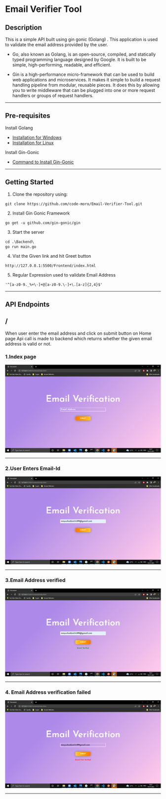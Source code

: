 # Email Verifier Tool

## Description

This is a simple API built using gin gonic (Golang) . This application is used to validate the email address provided by the user.
* Go, also known as Golang, is an open-source, compiled, and statically typed programming language designed by Google. It is built to be simple, high-performing, readable, and efficient.

* Gin is a high-performance micro-framework that can be used to build web applications and microservices. It makes it simple to build a request handling pipeline from modular, reusable pieces. It does this by allowing you to write middleware that can be plugged into one or more request handlers or groups of request handlers.

----

## Pre-requisites
 Install Golang
 * [Installation for Windows](https://go.dev/doc/install) 
 * [Installation for Linux](https://golangdocs.com/install-go-linux)

 Install Gin-Gonic 
 
 * [Command to Install Gin-Gonic](https://gin-gonic.com/docs/)


 ---
 ## Getting Started

 1. Clone the repository using:
 ```
 git clone https://github.com/code-moro/Email-Verifier-Tool.git
 ```
 2. Install Gin Gonic Framework
 ```
 go get -u github.com/gin-gonic/gin
 ```
 3. Start the server
```
cd .\Backend\  
go run main.go 
```
 4. Vist the Given link and hit Greet button
```
http://127.0.0.1:5500/Frontend/index.html
```
 5. Regular Expression used to validate Email Address
 ```
 '^[a-z0-9._%+\-]+@[a-z0-9.\-]+\.[a-z]{2,4}$'
 ```

---
## API Endpoints

## /
  
 When user enter the email address and click on submit button on Home page Api call is made to backend which returns whether the given email address is valid or not.
  

### 1.Index page

![one](example.png)

---

### 2.User Enters Email-Id

![two](withaddress.png)

---
### 3.Email Address verified 
![three](verified.png)

---
### 4. Email Address verification failed
![four](unverified.png)
 
 ----
